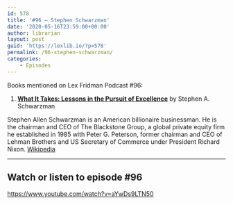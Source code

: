 ```yaml
---
id: 578
title: '#96 – Stephen Schwarzman'
date: '2020-05-16T23:59:00+00:00'
author: librarian
layout: post
guid: 'https://lexlib.io/?p=578'
permalink: /96-stephen-schwarzman/
categories:
    - Episodes
---
```


Books mentioned on Lex Fridman Podcast #96:

1. **[What It Takes: Lessons in the Pursuit of Excellence](https://amzn.to/3gEXfFJ)** by Stephen A. Schwarzman

Stephen Allen Schwarzman is an American billionaire businessman. He is the chairman and CEO of The Blackstone Group, a global private equity firm he established in 1985 with Peter G. Peterson, former chairman and CEO of Lehman Brothers and US Secretary of Commerce under President Richard Nixon. [Wikipedia](https://en.wikipedia.org/wiki/Stephen_A._Schwarzman)


- - - - - -

## Watch or listen to episode #96

<https://www.youtube.com/watch?v=aYwDs9LTN50>